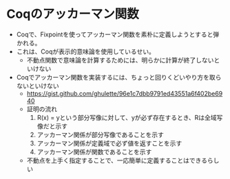 # Coqのアッカーマン関数

- Coqで、Fixpointを使ってアッカーマン関数を素朴に定義しようとすると弾かれる。
- これは、Coqが表示的意味論を使用しているせい。
  - 不動点関数で意味論を計算するためには、明らかに計算が終了しないといけない
- Coqでアッカーマン関数を実装するには、ちょっと回りくどいやり方を取らないといけない
  - https://gist.github.com/ghulette/96e1c7dbb9791ed43551a6f402be6940
  - 証明の流れ
    1. R(x) = yという部分写像に対して、yが必ず存在するとき、Rは全域写像だと示す
    2. アッカーマン関係が部分写像であることを示す
    3. アッカーマン関係が定義域で必ず値を返すことを示す
    4. アッカーマン関係が関数であることを示す
  - 不動点を上手く指定することで、一応簡単に定義することはできるらしい
